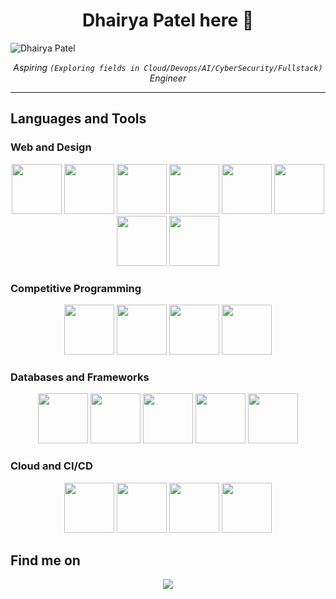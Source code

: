 <!-- Your README title and introduction -->
<h1 align="center">Dhairya Patel here 👋</h1>

![Dhairya Patel](https://github.com/user-attachments/assets/448b5aff-9ab0-4e6d-9ee4-ee84a885370f)

<p align="center">
  <em>Aspiring <code>(Exploring fields in Cloud/Devops/AI/CyberSecurity/Fullstack)</code> Engineer</em>
</p>

<hr />

## Languages and Tools

### Web and Design

<div align="center">
    <img src="https://cdn.jsdelivr.net/gh/devicons/devicon/icons/bootstrap/bootstrap-original.svg" height="80px" width="80px" />
    <img src="https://cdn.jsdelivr.net/gh/devicons/devicon/icons/css3/css3-original.svg" height="80px" width="80px"/>
    <img src="https://cdn.jsdelivr.net/gh/devicons/devicon/icons/html5/html5-original.svg" height="80px" width="80px"/>
    <img src="https://cdn.jsdelivr.net/gh/devicons/devicon/icons/javascript/javascript-original.svg" height="80px" width="80px"/>
    <img src="https://cdn.jsdelivr.net/gh/devicons/devicon/icons/php/php-original.svg" height="80px" width="80px"/>
    <img src="https://cdn.jsdelivr.net/gh/devicons/devicon/icons/react/react-original.svg" height="80px" width="80px"/>
    <img src="https://cdn.jsdelivr.net/gh/devicons/devicon/icons/dotnetcore/dotnetcore-original.svg" height="80px" width="80px"/>
    <img src="https://cdn.jsdelivr.net/gh/devicons/devicon/icons/spring/spring-original.svg" height="80px" width="80px"/>
</div>

### Competitive Programming

<div align="center">
    <img src="https://cdn.jsdelivr.net/gh/devicons/devicon/icons/cplusplus/cplusplus-original.svg" height="80px" width="80px" />
    <img src="https://cdn.jsdelivr.net/gh/devicons/devicon/icons/python/python-original.svg" height="80px" width="80px" />
    <img src="https://cdn.jsdelivr.net/gh/devicons/devicon/icons/mysql/mysql-original-wordmark.svg" height="80px" width="80px"/>
    <img src="https://cdn.jsdelivr.net/gh/devicons/devicon/icons/c/c-original.svg" height="80px" width="80px" />
</div>

### Databases and Frameworks

<div align="center">
    <img src="https://cdn.jsdelivr.net/gh/devicons/devicon/icons/django/django-plain.svg" height="80px" width="80px" />
    <img src="https://cdn.jsdelivr.net/gh/devicons/devicon/icons/nodejs/nodejs-plain.svg" height="80px" width="80px" />
    <img src="https://cdn.jsdelivr.net/gh/devicons/devicon/icons/postgresql/postgresql-original.svg" height="80px" width="80px" />
    <img src="https://cdn.jsdelivr.net/gh/devicons/devicon/icons/mongodb/mongodb-original.svg" height="80px" width="80px" />
    <img src="https://cdn.jsdelivr.net/gh/devicons/devicon@latest/icons/dynamodb/dynamodb-original.svg" height="80px" width="80px" />
</div>

### Cloud and CI/CD

<div align="center">
    <img src="https://cdn.jsdelivr.net/gh/devicons/devicon@latest/icons/amazonwebservices/amazonwebservices-plain-wordmark.svg" height="80px" width="80px" />
    <img src="https://cdn.jsdelivr.net/gh/devicons/devicon/icons/docker/docker-original.svg" height="80px" width="80px" />
    <img src="https://cdn.jsdelivr.net/gh/devicons/devicon/icons/git/git-original.svg" height="80px" width="80px" />
    <img src="https://cdn.jsdelivr.net/gh/devicons/devicon/icons/jenkins/jenkins-original.svg" height="80px" width="80px" />
</div>

## Find me on
<div align="center">
  <a href="https://www.linkedin.com/in/dhairya-patel-032070223/" target="_blank">
    <img src="https://img.shields.io/badge/LinkedIn-0A66C2?style=for-the-badge&logo=linkedin&logoColor=white" />
  </a>
</div>
